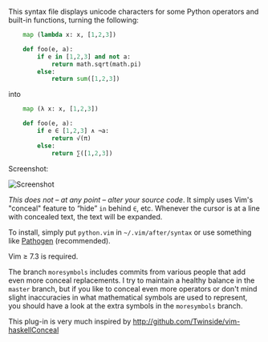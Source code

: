 This syntax file displays unicode characters for some Python operators and
built-in functions, turning the following:

```python
    map (lambda x: x, [1,2,3])

    def foo(e, a):
        if e in [1,2,3] and not a:
            return math.sqrt(math.pi)
        else:
            return sum([1,2,3])
```

into

```python
    map (λ x: x, [1,2,3])

    def foo(e, a):
        if e ∈ [1,2,3] ∧ ¬a:
            return √(π)
        else:
            return ∑([1,2,3])
```

Screenshot:

<img src="http://hamberg.no/erlend/files/cute_python.png" title="Screenshot" />

*This does not – at any point – alter your source code*. It simply uses Vim's
"conceal" feature to “hide” `in` behind `∈`, etc. Whenever the cursor is at
a line with concealed text, the text will be expanded.

To install, simply put `python.vim` in `~/.vim/after/syntax` or use something
like [Pathogen](https://github.com/tpope/vim-pathogen) (recommended).

Vim ≥ 7.3 is required.

The branch `moresymbols` includes commits from various people that add even more
conceal replacements. I try to maintain a healthy balance in the `master`
branch, but if you like to conceal even more operators or don't mind slight
inaccuracies in what mathematical symbols are used to represent, you should have
a look at the extra symbols in the `moresymbols` branch.

This plug-in is very much inspired by
<http://github.com/Twinside/vim-haskellConceal>
